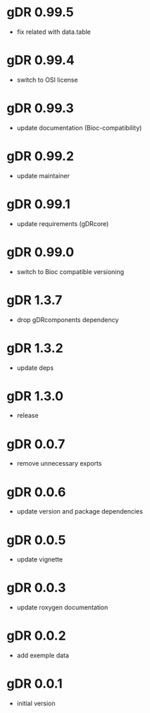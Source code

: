 # gDR 0.99.5
* fix related with data.table

# gDR 0.99.4
* switch to OSI license

# gDR 0.99.3
* update documentation (Bioc-compatibility)

# gDR 0.99.2
* update maintainer

# gDR 0.99.1
* update requirements (gDRcore)

# gDR 0.99.0
* switch to Bioc compatible versioning

# gDR 1.3.7
* drop gDRcomponents dependency

# gDR 1.3.2
* update deps

# gDR 1.3.0
* release

# gDR 0.0.7
* remove unnecessary exports

# gDR 0.0.6
* update version and package dependencies

# gDR 0.0.5
* update vignette

# gDR 0.0.3
* update roxygen documentation

# gDR 0.0.2
* add exemple data

# gDR 0.0.1
* initial version
